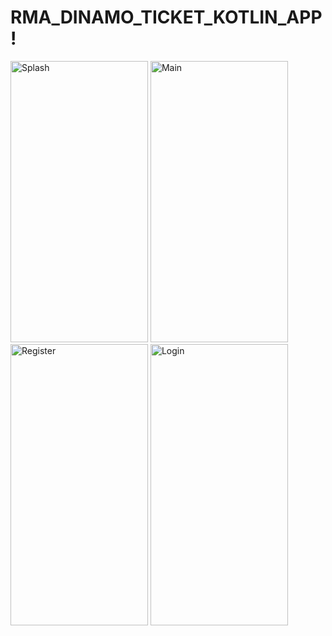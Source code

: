 # RMA_DINAMO_TICKET_KOTLIN_APP!

<p float="left">
  <img src="![Screenshot_2022-06-06-20-57-35-408_hr ferit buyticketandroidappkotlin](https://user-images.githubusercontent.com/62598112/172636962-36c00c05-a07c-4f48-8c93-0d118564d70e.jpg)" alt="Splash" width="220" height="450">
  <img src="![Screenshot_2022-06-06-20-57-06-084_com android settings](https://user-images.githubusercontent.com/62598112/172637051-7543984c-e523-4bee-9e59-69422d117372.jpg)" alt="Main" width="220" height="450">
  <img src="![Screenshot_2022-06-06-20-57-47-205_hr ferit buyticketandroidappkotlin](https://user-images.githubusercontent.com/62598112/172637104-6dc4ffb4-9555-49b7-bc8a-a37535e1cd1f.jpg)" alt="Register" width="220" height="450">
  <img src="![Screenshot_2022-06-06-20-51-59-459_hr ferit buyticketandroidappkotlin](https://user-images.githubusercontent.com/62598112/172637161-82e0b419-330f-4c5f-8364-46bf298879e6.jpg)" alt="Login" width="220" height="450">
</p>
